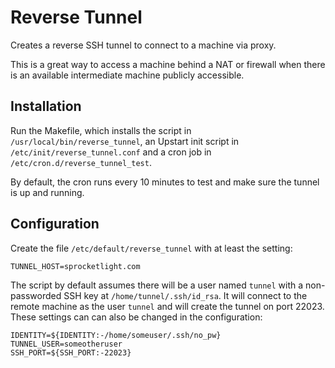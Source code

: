 Reverse Tunnel
==============

Creates a reverse SSH tunnel to connect to a machine via proxy.

This is a great way to access a machine behind a NAT or firewall when there is
an available intermediate machine publicly accessible.

Installation
------------

Run the Makefile, which installs the script in ```/usr/local/bin/reverse_tunnel```, an Upstart init script in ```/etc/init/reverse_tunnel.conf``` and a cron job in ```/etc/cron.d/reverse_tunnel_test```.

By default, the cron runs every 10 minutes to test and make sure the tunnel is
up and running.

Configuration
-------------

Create the file ```/etc/default/reverse_tunnel``` with at least the setting:

```
TUNNEL_HOST=sprocketlight.com
```

The script by default assumes there will be a user named ```tunnel``` with a non-passworded SSH key at ```/home/tunnel/.ssh/id_rsa```.  It will connect to the remote machine as the user ```tunnel``` and will create the tunnel on port 22023.  These settings can can also be changed in the configuration:

```
IDENTITY=${IDENTITY:-/home/someuser/.ssh/no_pw}
TUNNEL_USER=someotheruser
SSH_PORT=${SSH_PORT:-22023}
```
